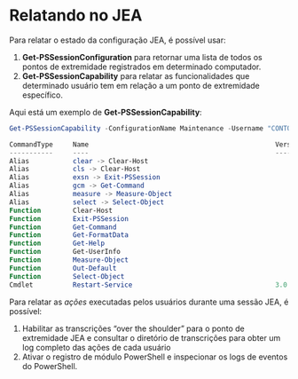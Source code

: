 # Relatando no JEA
Para relatar o estado da configuração JEA, é possível usar:
1.  **Get-PSSessionConfiguration** para retornar uma lista de todos os pontos de extremidade registrados em determinado computador.
2.  **Get-PSSessionCapability** para relatar as funcionalidades que determinado usuário tem em relação a um ponto de extremidade específico.

Aqui está um exemplo de **Get-PSSessionCapability**:
```powershell
Get-PSSessionCapability -ConfigurationName Maintenance -Username "CONTOSO\JohnDoe"

CommandType     Name                                               Version    Source           
-----------     ----                                               -------    ------           
Alias           clear -> Clear-Host                                                            
Alias           cls -> Clear-Host                                                              
Alias           exsn -> Exit-PSSession                                                         
Alias           gcm -> Get-Command                                                             
Alias           measure -> Measure-Object                                                      
Alias           select -> Select-Object                                                        
Function        Clear-Host                                                                     
Function        Exit-PSSession                                                                 
Function        Get-Command                                                                    
Function        Get-FormatData                                                                 
Function        Get-Help                                                                       
Function        Get-UserInfo                                                                   
Function        Measure-Object                                                                 
Function        Out-Default                                                                    
Function        Select-Object                                                                  
Cmdlet          Restart-Service                                    3.0.0.0 Microsof...


```

Para relatar as _ações_ executadas pelos usuários durante uma sessão JEA, é possível:
1. Habilitar as transcrições “over the shoulder” para o ponto de extremidade JEA e consultar o diretório de transcrições para obter um log completo das ações de cada usuário
2. Ativar o registro de módulo PowerShell e inspecionar os logs de eventos do PowerShell.<!--HONumber=Mar16_HO2-->
